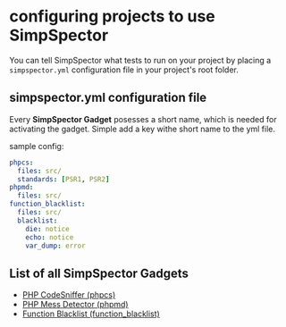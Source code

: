 configuring projects to use SimpSpector
=======================================

You can tell SimpSpector what tests to run on your project by placing a `simpspector.yml` configuration file in your project's root folder.

simpspector.yml configuration file
----------------------------------

Every **SimpSpector Gadget** posesses a short name, which is needed for activating the gadget. Simple add a key withe short name to the yml file.

sample config:

```yml
phpcs:
  files: src/
  standards: [PSR1, PSR2]
phpmd:
  files: src/
function_blacklist:
  files: src/
  blacklist:
    die: notice
    echo: notice
    var_dump: error
```

List of all SimpSpector Gadgets
-------------------------------

* [PHP CodeSniffer (phpcs)](gadgets/phpcs.md)
* [PHP Mess Detector (phpmd)](gadgets/phpmd.md)
* [Function Blacklist (function_blacklist)](gadgets/function_blacklist.md)


